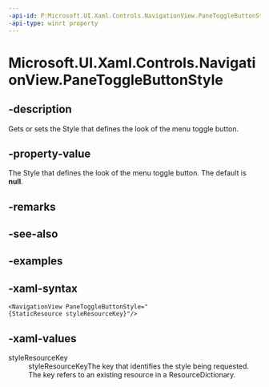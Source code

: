 ```yaml
---
-api-id: P:Microsoft.UI.Xaml.Controls.NavigationView.PaneToggleButtonStyle
-api-type: winrt property
---
```

<!-- Property syntax.
public Style PaneToggleButtonStyle { get;  set; }
-->

# Microsoft.UI.Xaml.Controls.NavigationView.PaneToggleButtonStyle


## -description

Gets or sets the Style that defines the look of the menu toggle button.


## -property-value

The Style that defines the look of the menu toggle button. The default is **null**.


## -remarks


## -see-also


## -examples


## -xaml-syntax
```xaml
<NavigationView PaneToggleButtonStyle="{StaticResource styleResourceKey}"/>
```



## -xaml-values
<dl><dt>styleResourceKey</dt><dd>styleResourceKeyThe key that identifies the style being requested. The key refers to an existing resource in a ResourceDictionary.</dd>
</dl>


